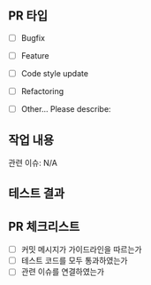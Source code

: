 ## PR 타입
<!-- Please check the one that applies to this PR using "x". -->
- [ ] Bugfix
- [ ] Feature
- [ ] Code style update <!-- (formatting, local variables) -->
- [ ] Refactoring <!-- (no functional changes, no api changes) -->
- [ ] Other... Please describe:


## 작업 내용


관련 이슈: N/A <!-- #issue_number -->


## 테스트 결과
<!-- 테스트 결과를 스크린 샷으로 첨부해주세요. -->


## PR 체크리스트
- [ ] 커밋 메시지가 가이드라인을 따르는가
- [ ] 테스트 코드를 모두 통과하였는가
- [ ] 관련 이슈를 연결하였는가
